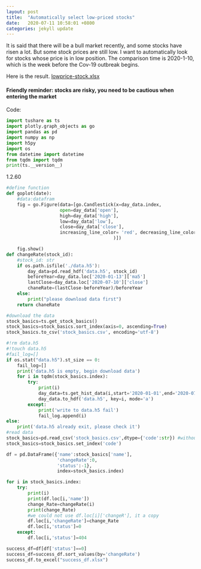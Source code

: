 ```yaml
---
layout: post
title:  "Automatically select low-priced stocks"
date:   2020-07-11 10:58:01 +0800
categories: jekyll update
---
```


It is said that there will be a bull market recently, and some stocks have risen a lot. But some stock prices are still low.
I want to automatically look for stocks whose price is in low position. The comparison time is 2020-1-10, which is the week before the Cov-19 outbreak begins.

Here is the result.
[lowprice-stock.xlsx](/success_df.xlsx)

#### Friendly reminder: stocks are risky, you need to be cautious when entering the market

Code:

```python
import tushare as ts
import plotly.graph_objects as go
import pandas as pd
import numpy as np
import h5py
import os
from datetime import datetime
from tqdm import tqdm
print(ts.__version__)
```
1.2.60

```python
#define function
def goplot(date):
    #data:datafram
    fig = go.Figure(data=[go.Candlestick(x=day_data.index,
                    open=day_data['open'],
                    high=day_data['high'],
                    low=day_data['low'],
                    close=day_data['close'],
                    increasing_line_color= 'red', decreasing_line_color= 'green'
                                        )])

    fig.show()
def changeRate(stock_id):
    #stock_id: str
    if os.path.isfile('./data.h5'):
        day_data=pd.read_hdf('data.h5', stock_id)
        beforeYear=day_data.loc['2020-01-13']['ma5']
        lastClose=day_data.loc['2020-07-10']['close']
        chaneRate=(lastClose-beforeYear)/beforeYear
    else:
        print("please download data first")
    return chaneRate
```

```python
#download the data
stock_basics=ts.get_stock_basics()
stock_basics=stock_basics.sort_index(axis=0, ascending=True)
stock_basics.to_csv('stock_basics.csv', encoding='utf-8')

#!rm data.h5
#!touch data.h5
#fail_log=[]
if os.stat("data.h5").st_size == 0:
    fail_log=[]
    print('data.h5 is empty, begin download data')
    for i in tqdm(stock_basics.index):
        try:
            print(i)
            day_data=ts.get_hist_data(i,start='2020-01-01',end='2020-07-10')
            day_data.to_hdf('data.h5', key=i, mode='a')
        except:
            print('write to data.h5 fail')
            fail_log.append(i)
else:
    print('data.h5 already exit, please check it')
#read data
stock_basics=pd.read_csv('stock_basics.csv',dtype={'code':str}) #without dtype, code would be convert to int
stock_basics=stock_basics.set_index('code')
```
```python
df = pd.DataFrame({'name':stock_basics['name'],
                   'changeRate':0,
                   'status':-1},
                   index=stock_basics.index)

for i in stock_basics.index:
    try:
        print(i)
        print(df.loc[i,'name'])
        change_Rate=changeRate(i)
        print(change_Rate)
        #we could not use df.loc[i]['changeR'], it a copy
        df.loc[i,'changeRate']=change_Rate
        df.loc[i,'status']=0
    except:
        df.loc[i,'status']=404

success_df=df[df['status']==0]
success_df=success_df.sort_values(by='changeRate')
success_df.to_excel("success_df.xlsx") 
```